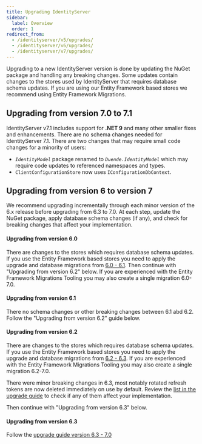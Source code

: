 ```yaml
---
title: Upgrading IdentityServer
sidebar:
  label: Overview
  order: 1
redirect_from:
  - /identityserver/v5/upgrades/
  - /identityserver/v6/upgrades/
  - /identityserver/v7/upgrades/
---
```



Upgrading to a new IdentityServer version is done by updating the NuGet package and handling any breaking
changes. Some updates contain changes to the stores used by IdentityServer that requires database
schema updates. If you are using our Entity Framework based stores we recommend using Entity Framework
Migrations.

## Upgrading from version 7.0 to 7.1

IdentityServer v7.1 includes support for **.NET 9** and many other smaller fixes and
enhancements. There are no schema changes needed for IdentityServer 7.1. There are two changes that may require small
code changes for a minority of users:

- *`IdentityModel`* package renamed to *`Duende.IdentityModel`* which may require code updates to referenced namespaces
  and types.
- `ClientConfigurationStore` now uses `IConfigurationDbContext`.

## Upgrading from version 6 to version 7

We recommend upgrading incrementally through each minor version of the 6.x release before upgrading from
6.3 to 7.0. At each step, update the NuGet package, apply database schema changes (if any), and check for
breaking changes that affect your implementation.

#### Upgrading from version 6.0

There are changes to the stores which requires database schema updates. If you use the Entity Framework
based stores you need to apply the upgrade and database migrations
from [6.0 - 6.1](/identityserver/upgrades/v6_0-to-v6_1/). Then
continue with "Upgrading from version 6.2" below. If you are experienced with the Entity Framework
Migrations Tooling you may also create a single migration 6.0-7.0.

#### Upgrading from version 6.1

There no schema changes or other breaking changes between 6.1 abd 6.2. Follow the "Upgrading from
version 6.2" guide below.

#### Upgrading from version 6.2

There are changes to the stores which requires database schema updates. If you use the Entity Framework
based stores you need to apply the upgrade and database migrations
from [6.2 - 6.3](/identityserver/upgrades/v6_2-to-v6_3/). If you
are experienced with the Entity Framework Migrations Tooling you may also create a single migration
6.2-7.0.

There were minor breaking changes in 6.3, most notably rotated refresh tokens are now deleted immediately
on use by default. Review
the [list in the upgrade guide](/identityserver/upgrades/v6_2-to-v6_3/#step-4-breaking-changes) to check
if any of them affect your implementation.

Then continue with "Upgrading from version 6.3" below.

#### Upgrading from version 6.3

Follow the [upgrade guide version 6.3 - 7.0](/identityserver/upgrades/v6_3-to-v7_0/)